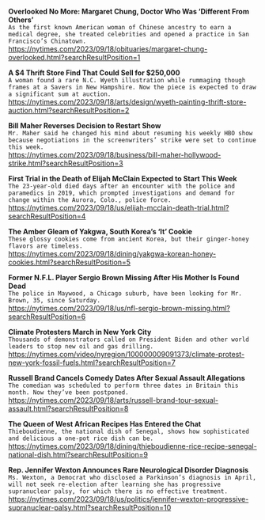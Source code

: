 **Overlooked No More: Margaret Chung, Doctor Who Was ‘Different From Others’**\
`As the first known American woman of Chinese ancestry to earn a medical degree, she treated celebrities and opened a practice in San Francisco’s Chinatown.`\
https://nytimes.com/2023/09/18/obituaries/margaret-chung-overlooked.html?searchResultPosition=1

**A $4 Thrift Store Find That Could Sell for $250,000**\
`A woman found a rare N.C. Wyeth illustration while rummaging though frames at a Savers in New Hampshire. Now the piece is expected to draw a significant sum at auction.`\
https://nytimes.com/2023/09/18/arts/design/wyeth-painting-thrift-store-auction.html?searchResultPosition=2

**Bill Maher Reverses Decision to Restart Show**\
`Mr. Maher said he changed his mind about resuming his weekly HBO show because negotiations in the screenwriters’ strike were set to continue this week.`\
https://nytimes.com/2023/09/18/business/bill-maher-hollywood-strike.html?searchResultPosition=3

**First Trial in the Death of Elijah McClain Expected to Start This Week**\
`The 23-year-old died days after an encounter with the police and paramedics in 2019, which prompted investigations and demand for change within the Aurora, Colo., police force.`\
https://nytimes.com/2023/09/18/us/elijah-mcclain-death-trial.html?searchResultPosition=4

**The Amber Gleam of Yakgwa, South Korea’s ‘It’ Cookie**\
`These glossy cookies come from ancient Korea, but their ginger-honey flavors are timeless.`\
https://nytimes.com/2023/09/18/dining/yakgwa-korean-honey-cookies.html?searchResultPosition=5

**Former N.F.L. Player Sergio Brown Missing After His Mother Is Found Dead**\
`The police in Maywood, a Chicago suburb, have been looking for Mr. Brown, 35, since Saturday.`\
https://nytimes.com/2023/09/18/us/nfl-sergio-brown-missing.html?searchResultPosition=6

**Climate Protesters March in New York City**\
`Thousands of demonstrators called on President Biden and other world leaders to stop new oil and gas drilling.`\
https://nytimes.com/video/nyregion/100000009091373/climate-protest-new-york-fossil-fuels.html?searchResultPosition=7

**Russell Brand Cancels Comedy Dates After Sexual Assault Allegations**\
`The comedian was scheduled to perform three dates in Britain this month. Now they’ve been postponed.`\
https://nytimes.com/2023/09/18/arts/russell-brand-tour-sexual-assault.html?searchResultPosition=8

**The Queen of West African Recipes Has Entered the Chat**\
`Thieboudienne, the national dish of Senegal, shows how sophisticated and delicious a one-pot rice dish can be.`\
https://nytimes.com/2023/09/18/dining/thieboudienne-rice-recipe-senegal-national-dish.html?searchResultPosition=9

**Rep. Jennifer Wexton Announces Rare Neurological Disorder Diagnosis**\
`Ms. Wexton, a Democrat who disclosed a Parkinson’s diagnosis in April, will not seek re-election after learning she has progressive supranuclear palsy, for which there is no effective treatment.`\
https://nytimes.com/2023/09/18/us/politics/jennifer-wexton-progressive-supranuclear-palsy.html?searchResultPosition=10

